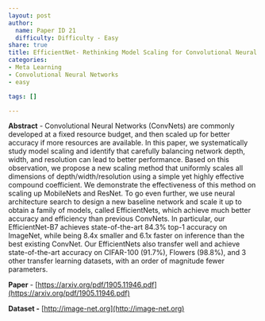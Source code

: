 ```yaml
---
layout: post
author:
  name: Paper ID 21
  difficulty: Difficulty - Easy
share: true
title: EfficientNet- Rethinking Model Scaling for Convolutional Neural Networks
categories:
- Meta Learning
- Convolutional Neural Networks
- easy

tags: []

---
```

**Abstract** - Convolutional Neural Networks (ConvNets) are commonly developed at a fixed resource budget, and then scaled up for better accuracy if more resources are available. In this paper, we systematically study model scaling and identify that carefully balancing network depth, width, and resolution can lead to better performance. Based on this observation, we propose a new scaling method that uniformly scales all dimensions of depth/width/resolution using a simple yet highly effective compound coefficient. We demonstrate the effectiveness of this method on scaling up MobileNets and ResNet. To go even further, we use neural architecture search to design a new baseline network and scale it up to obtain a family of models, called EfficientNets, which achieve much better accuracy and efficiency than previous ConvNets. In particular, our EfficientNet-B7 achieves state-of-the-art 84.3% top-1 accuracy on ImageNet, while being 8.4x smaller and 6.1x faster on inference than the best existing ConvNet. Our EfficientNets also transfer well and achieve state-of-the-art accuracy on CIFAR-100 (91.7%), Flowers (98.8%), and 3 other transfer learning datasets, with an order of magnitude fewer parameters.

**Paper** - [https://arxiv.org/pdf/1905.11946.pdf](https://arxiv.org/pdf/1905.11946.pdf)

**Dataset -** [http://image-net.org](http://image-net.org)
    